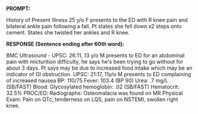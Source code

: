 **PROMPT:**

History of Present Illness 25 y/o F presents to the ED with R knee pain and bilateral ankle pain following a fall. Pt states she fell down x2 steps onto cement. States she twisted her ankles and R knee.

**RESPONSE (Sentence ending after 60th word):**

BMC Ultrasound -  UPSC: 26:11, 13 y/o M presents to ED for an abdominal pain with micturition difficulty, he says he's been trying to go without for about 3 days. Pt says may be due to increased food intake which may be an indicator of GI obstruction. UPSC: 21:17, 11y/o M presents to ED complaining of increased nausea  BP: 110/75  Fever: 103.4 (BP 90)  Urea: .7 mg/L (SB/FAST)  Blood:  Glycosylated hemoglobin: .02 (SB/FAST)  Hematocrit: 32.5%  PROC/ED:  Radiographs: Osteomalacia was found on MR  Physical Exam: Pain on QTc, tenderness on LQS, pain on NSTEMI, swollen right knee. 